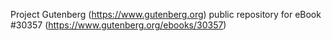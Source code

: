 Project Gutenberg (https://www.gutenberg.org) public repository for eBook #30357 (https://www.gutenberg.org/ebooks/30357)
